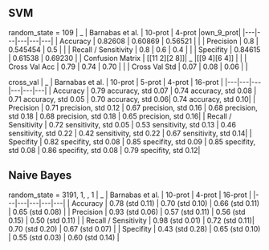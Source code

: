 ## SVM
random_state = 109
|  _ | Barnabas et al. | 10-prot | 4-prot |own_9_prot|
|---|---|---|---|---|
| Accuracy |  0.82608 |  0.60869 | 0.56521 | |
| Precision | 0.8  |  0.545454 | 0.5 | |
| Recall / Sensitivity | 0.8  |  0.6 | 0.4 | |
| Specifity | 0.84615  |  0.61538 | 0.69230 |
| Confusion Matrix | [[11  2][2  8]]|  _ |[[9 4][6 4]] | |
| Cross Val Acc | 0.79  |  0.74 | 0.70 | |
| Cross Val Std | 0.07  |  0.08 | 0.06 | |

cross_val
|  _ | Barnabas et al. | 10-prot | 5-prot | 4-prot | 16-prot |
|---|---|---|---|---|---|
| Accuracy |  0.79 accuracy, std 0.07 |  0.74 accuracy, std 0.08 | 0.71 accuracy, std 0.05 | 0.70 accuracy, std 0.06| 0.74 accuracy, std 0.10|
| Precision | 0.71 precision, std  0.12  |  0.67 precision, std  0.16 | 0.68 precision, std  0.18 | 0.68 precision, std  0.18 | 0.65 precision, std  0.16|
| Recall / Sensitivity | 0.72 sensitivity, std  0.05  |  0.53 sensitivity, std  0.13 | 0.46 sensitivity, std  0.22 | 0.42 sensitivity, std  0.22 | 0.67 sensitivity, std  0.14|
| Specifity | 0.82 specifity, std  0.08  |  0.85 specifity, std  0.09 | 0.85 specifity, std  0.08 | 0.86 specifity, std  0.08 | 0.79 specifity, std  0.12|


## Naive Bayes
random_state = 3191, 1, , 1
|  _ | Barnabas et al. | 10-prot | 4-prot | 16-prot | 
|---|---|---|---|---|
| Accuracy | 0.78 (std 0.11) |  0.70 (std 0.10) | 0.66 (std 0.11) | 0.65 (std 0.08) |
| Precision | 0.93 (std 0.06) |  0.57 (std 0.11) | 0.56 (std 0.15) | 0.50 (std 0.11) |
| Recall / Sensitivity | 0.98 (std 0.01)  |  0.72 (std 0.11)| 0.70 (std 0.20) | 0.67 (std 0.07) |
| Specifity | 0.43 (std 0.28)  |  0.65 (std 0.10) | 0.55 (std 0.03) | 0.60 (std 0.14) |
